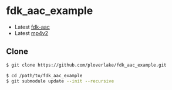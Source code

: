 # fdk_aac_example

* Latest [fdk-aac](https://github.com/mstorsjo/fdk-aac)
* Latest [mp4v2](https://github.com/enzo1982/mp4v2)

## Clone

```bash
$ git clone https://github.com/ploverlake/fdk_aac_example.git

$ cd /path/to/fdk_aac_example
$ git submodule update --init --recursive
```
